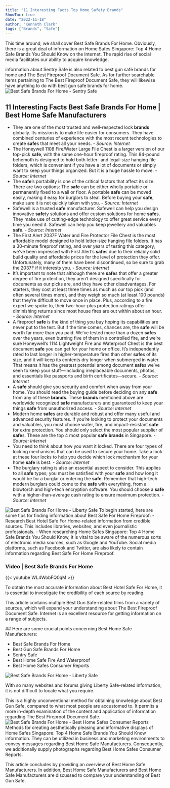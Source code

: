 ```yaml
---
title: "11 Interesting Facts Top Home Safety Brands"
ShowToc: true 
date: "2022-11-18"
author: "Kenneth Clark" 
tags: ["Brands", "Safe"]
---
```


	
This time around, we shall cover Best Safe Brands For Home. Obviously, there is a great deal of information on Home Safes Singapore: Top 4 Home Safe Brands You Should Know on the Internet. The rapid rise of social media facilitates our ability to acquire knowledge.

information about Sentry Safe is also related to best gun safe brands for home and The Best Fireproof Document Safe. As for further searchable items pertaining to The Best Fireproof Document Safe, they will likewise have anything to do with best gun safe brands for home.
<img loading="lazy" src="https://www.infissicesena.it/wp-content/uploads/2015/11/porta-in-legno-color-bianco-laccato-con-vetro.jpg" onerror="this.onerror=null;this.src='https://blogger.googleusercontent.com/img/a/AVvXsEhe7F7TRXHtjiKvHb5vS7DmnxvpHiDyoYyYvm1nHB3Qp2_w3BnM6A2eq4v7FYxCC9bfZt3a9vIMtAYEKUiaDQbHMg-ViyGmRIj39MLp0bGFfgfYw1Dc9q_H-T0wiTm3l0Uq42dETrN9eC8aGJ9_IORZsxST1AcLR7np1koOfcc7tnHa4S8Mwz_xD9d0=s16000';" alt="Best Safe Brands For Home - Sentry Safe" >

## 11 Interesting Facts Best Safe Brands For Home | Best Home Safe Manufacturers
-   They are one of the most trusted and well-respected lock **brands** globally. Its mission is to make life easier for consumers. They have combined centuries of experience with the most recent technologies to create **safe**s that meet all your needs. - <cite>Source: Internet</cite>
-   The Honeywell 1108 Fire/Water Large File Chest is a larger version of our top-pick **safe**, with the same one-hour fireproof rating. This 84-pound behemoth is designed to hold both letter- and legal-size hanging file folders, which is convenient if you have a lot of documents or simply want to keep your things organized. But it is a huge hassle to move. - <cite>Source: Internet</cite>
-   The **safe**’s portability is one of the critical factors that affect its size. There are two options: The **safe** can be either wholly portable or permanently fixed to a wall or floor. A portable **safe** can be moved easily, making it easy for burglars to steal. Before buying your **safe**, make sure it is not quickly taken with you. - <cite>Source: Internet</cite>
-   Safewell is a trusted **safe** manufacturer. Safewell can help you design innovative **safe**ty solutions and offer custom solutions for home **safe**s. They make use of cutting-edge technology to offer great service every time you need it. Safewell can help you keep jewellery and valuables **safe**. - <cite>Source: Internet</cite>
-   The First Alert 2037F Water and Fire Protector File Chest is the most affordable model designed to hold letter-size hanging file folders. It has a 30-minute fireproof rating, and over years of testing this category, we’ve been impressed with First Alert’s **safe**s due to their reliably solid build quality and affordable prices for the level of protection they offer. Unfortunately, many of them have been discontinued, so be sure to grab the 2037F if it interests you. - <cite>Source: Internet</cite>
-   It’s important to note that although there are **safe**s that offer a greater degree of fire protection, they aren’t designed specifically for documents as our picks are, and they have other disadvantages. For starters, they cost at least three times as much as our top pick (and often several times more), and they weigh so much (at least 100 pounds) that they’re difficult to move once in place. Plus, according to a fire expert we spoke to, their two-hour-plus protection ratings offer diminishing returns since most house fires are out within about an hour. - <cite>Source: Internet</cite>
-   A fireproof **safe** is the kind of thing you buy hoping its capabilities are never put to the test. But if the time comes, chances are, the **safe** will be worth far more than you paid. We’ve tested more than a dozen **safe**s over the years, even burning five of them in a controlled fire, and we’re sure Honeywell’s 1114 Lightweight Fire and Waterproof Chest is the best document **safe** you can get for your home or office. It’s independently rated to last longer in higher-temperature fires than other **safe**s of its size, and it will keep its contents dry longer when submerged in water. That means it has the greatest potential among document **safe**s we’ve seen to keep your stuff—including irreplaceable documents, photos, and essentials like passports and birth certificates—secure. - <cite>Source: Internet</cite>
-   A **safe** should give you security and comfort when away from your home. You should read the buying guide before deciding on any **safe** from any of these **brands**. These **brands** mentioned above are worldwide recognized **safe** manufacturers and guaranteed to keep your things **safe** from unauthorized access. - <cite>Source: Internet</cite>
-   Modern home **safe**s are durable and robust and offer many useful and advanced security features. If you’re looking to protect your documents and valuables, you must choose water, fire, and impact-resistant **safe** for extra protection. You should only select the most popular supplier of **safe**s. These are the top 4 most popular **safe** **brands** in Singapore. - <cite>Source: Internet</cite>
-   You need to think about how you want it locked. There are four types of locking mechanisms that can be used to secure your home. Take a look at these four locks to help you decide which lock mechanism for your home **safe** is best. - <cite>Source: Internet</cite>
-   The burglary rating is also an essential aspect to consider. This applies to all **safe** types; you must be satisfied with your **safe** and how long it would be for a burglar or entering the **safe**. Remember that high-tech modern burglars could come to the **safe** with everything, from a blowtorch and high-tech encryption software. You should choose a **safe** with a higher-than-average cash rating to ensure maximum protection. - <cite>Source: Internet</cite>


<img loading="lazy" src="http://shamrockroseaussies.com/yahoo_site_admin/assets/images/DSC_0207.114214806_std.jpg" onerror="this.onerror=null;this.src='https://blogger.googleusercontent.com/img/a/AVvXsEhe7F7TRXHtjiKvHb5vS7DmnxvpHiDyoYyYvm1nHB3Qp2_w3BnM6A2eq4v7FYxCC9bfZt3a9vIMtAYEKUiaDQbHMg-ViyGmRIj39MLp0bGFfgfYw1Dc9q_H-T0wiTm3l0Uq42dETrN9eC8aGJ9_IORZsxST1AcLR7np1koOfcc7tnHa4S8Mwz_xD9d0=s16000';" alt="Best Safe Brands For Home - Liberty Safe" >
To begin started, here are some tips for finding information about Best Safe For Home Fireproof:
- Research Best Hotel Safe For Home-related information from credible sources. This includes libraries, websites, and even journalistic professionals.
- When researching Home Safes Singapore: Top 4 Home Safe Brands You Should Know, it is vital to be aware of the numerous sorts of electronic media sources, such as Google and YouTube. Social media platforms, such as Facebook and Twitter, are also likely to contain information regarding Best Safe For Home Fireproof.

### Video | Best Safe Brands For Home
{{< youtube WL4WobFQ0qM >}} 

To obtain the most accurate information about Best Hotel Safe For Home, it is essential to investigate the credibility of each source by reading.

This article contains multiple Best Gun Safe-related films from a variety of sources, which will expand your understanding about The Best Fireproof Document Safe. Internet is an excellent resource for getting information on a range of subjects.
<script async="async" data-cfasync="false" src="//normallydemandedalter.com/fe63df3c5408708b15d8dc3d9b206b31/invoke.js"></script>
<div id="container-fe63df3c5408708b15d8dc3d9b206b31"></div>
## Here are some crucial points concerning Best Home Safe Manufacturers:

- Best Safe Brands For Home
- Best Gun Safe Brands For Home
- Sentry Safe
- Best Home Safe Fire And Waterproof
- Best Home Safes Consumer Reports

 <img loading="lazy" src="https://www.duncancaldwell.com/Site/Call_to_Arms_for_Foz_Coa_files/DSCF8785.jpg" onerror="this.onerror=null;this.src='https://blogger.googleusercontent.com/img/a/AVvXsEhe7F7TRXHtjiKvHb5vS7DmnxvpHiDyoYyYvm1nHB3Qp2_w3BnM6A2eq4v7FYxCC9bfZt3a9vIMtAYEKUiaDQbHMg-ViyGmRIj39MLp0bGFfgfYw1Dc9q_H-T0wiTm3l0Uq42dETrN9eC8aGJ9_IORZsxST1AcLR7np1koOfcc7tnHa4S8Mwz_xD9d0=s16000';" alt="Best Safe Brands For Home - Liberty Safe" >

With so many websites and forums giving Liberty Safe-related information, it is not difficult to locate what you require.

This is a highly unconventional method for obtaining knowledge about Best Gun Safe, compared to what most people are accustomed to. It permits a more in-depth examination of the content and application of information regarding The Best Fireproof Document Safe.
<img loading="lazy" src="https://acheapride.com/yahoo_site_admin/assets/images/A_Cheap_Ride_-_Web_Site_Photos_-_Paramount_Theater_-_08-11.241193104_std.jpg" onerror="this.onerror=null;this.src='https://blogger.googleusercontent.com/img/a/AVvXsEhe7F7TRXHtjiKvHb5vS7DmnxvpHiDyoYyYvm1nHB3Qp2_w3BnM6A2eq4v7FYxCC9bfZt3a9vIMtAYEKUiaDQbHMg-ViyGmRIj39MLp0bGFfgfYw1Dc9q_H-T0wiTm3l0Uq42dETrN9eC8aGJ9_IORZsxST1AcLR7np1koOfcc7tnHa4S8Mwz_xD9d0=s16000';" alt="Best Safe Brands For Home - Best Home Safes Consumer Reports" >
Methods for creating aesthetically pleasing and informative displays of Home Safes Singapore: Top 4 Home Safe Brands You Should Know information. They can be utilized in business and marketing environments to convey messages regarding Best Home Safe Manufacturers. Consequently, we additionally supply photographs regarding Best Home Safes Consumer Reports.

This article concludes by providing an overview of Best Home Safe Manufacturers. In addition, Best Home Safe Manufacturers and Best Home Safe Manufacturers are discussed to compare your understanding of Best Gun Safe.
	
	

